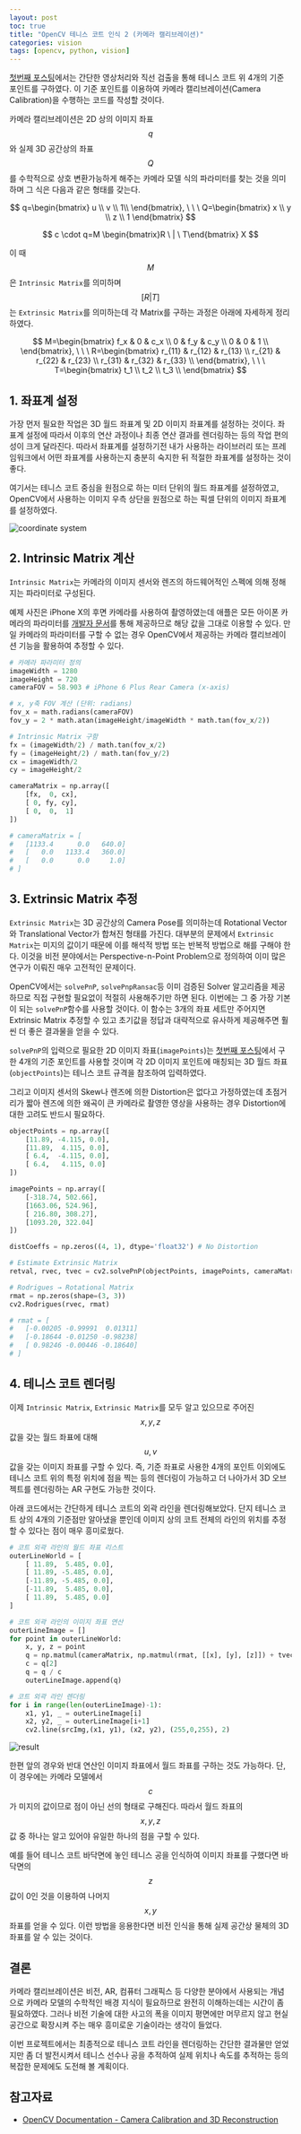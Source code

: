```yaml
---
layout: post
toc: true
title: "OpenCV 테니스 코트 인식 2 (카메라 캘리브레이션)"
categories: vision
tags: [opencv, python, vision]
---
```


[첫번째 포스팅](https://hyun-je.github.io/vision/2019/02/07/tennis_court_line_detection_1.html)에서는 간단한 영상처리와 직선 검출을 통해 테니스 코트 위 4개의 기준 포인트를 구하였다. 이 기준 포인트를 이용하여 카메라 캘리브레이션(Camera Calibration)을 수행하는 코드를 작성할 것이다.

카메라 캘리브레이션은 2D 상의 이미지 좌표 $$q$$와 실제 3D 공간상의 좌표 $$Q$$를 수학적으로 상호 변환가능하게 해주는 카메라 모델 식의 파라미터를 찾는 것을 의미하며 그 식은 다음과 같은 형태를 갖는다.

$$
q=\begin{bmatrix}
u \\ v \\ 1\\
\end{bmatrix}, \ \ \ 
Q=\begin{bmatrix}
x \\ y \\ z \\ 1
\end{bmatrix}
$$

$$
c \cdot q=M \begin{bmatrix}R \ | \ T\end{bmatrix} X
$$

이 때 $$M$$은 `Intrinsic Matrix`를 의미하며 $$[R|T]$$는 `Extrinsic Matrix`를 의미하는데 각 Matrix를 구하는 과정은 아래에 자세하게 정리하였다.

$$
M=\begin{bmatrix}
f_x & 0 & c_x \\
0 & f_y & c_y \\
0 & 0 & 1 \\
\end{bmatrix}, \ \ \ 
R=\begin{bmatrix}
r_{11} & r_{12} & r_{13} \\
r_{21} & r_{22} & r_{23} \\
r_{31} & r_{32} & r_{33} \\
\end{bmatrix}, \ \ \ 
T=\begin{bmatrix}
t_1 \\
t_2 \\
t_3 \\
\end{bmatrix}
$$


## 1. 좌표계 설정
가장 먼저 필요한 작업은 3D 월드 좌표계 및 2D 이미지 좌표계를 설정하는 것이다. 좌표계 설정에 따라서 이후의 연산 과정이나 최종 연산 결과를 렌더링하는 등의 작업 편의성이 크게 달라진다. 따라서 좌표계를 설정하기전 내가 사용하는 라이브러리 또는 프레임워크에서 어떤 좌표계를 사용하는지 충분히 숙지한 뒤 적절한 좌표계를 설정하는 것이 좋다.

여기서는 테니스 코트 중심을 원점으로 하는 미터 단위의 월드 좌표계를 설정하였고, OpenCV에서 사용하는 이미지 우측 상단을 원점으로 하는 픽셀 단위의 이미지 좌표계를 설정하였다.

![coordinate system](https://user-images.githubusercontent.com/7419790/95461047-b7f34680-09b0-11eb-8f1d-f41fe36ec093.jpg)


## 2. Intrinsic Matrix 계산
`Intrinsic Matrix`는 카메라의 이미지 센서와 렌즈의 하드웨어적인 스펙에 의해 정해지는 파라미터로 구성된다.

예제 사진은 iPhone X의 후면 카메라를 사용하여 촬영하였는데 애플은 모든 아이폰 카메라의 파라미터를 [개발자 문서](https://developer.apple.com/library/archive/documentation/DeviceInformation/Reference/iOSDeviceCompatibility/Cameras/Cameras.html)를 통해 제공하므로 해당 값을 그대로 이용할 수 있다. 만일 카메라의 파라미터를 구할 수 없는 경우 OpenCV에서 제공하는 카메라 캘리브레이션 기능을 활용하여 추정할 수 있다.

``` python
# 카메라 파라미터 정의
imageWidth = 1280
imageHeight = 720
cameraFOV = 58.903 # iPhone 6 Plus Rear Camera (x-axis)

# x, y축 FOV 계산 (단위: radians)
fov_x = math.radians(cameraFOV)
fov_y = 2 * math.atan(imageHeight/imageWidth * math.tan(fov_x/2))

# Intrinsic Matrix 구함
fx = (imageWidth/2) / math.tan(fov_x/2)
fy = (imageHeight/2) / math.tan(fov_y/2)
cx = imageWidth/2
cy = imageHeight/2

cameraMatrix = np.array([
    [fx,  0, cx],
    [ 0, fy, cy],
    [ 0,  0,  1]
])

# cameraMatrix = [
#   [1133.4      0.0   640.0]
#   [   0.0   1133.4   360.0]
#   [   0.0      0.0     1.0]
# ]
```

## 3. Extrinsic Matrix 추정
`Extrinsic Matrix`는 3D 공간상의 Camera Pose를 의미하는데 Rotational Vector와 Translational Vector가 합쳐진 형태를 가진다. 대부분의 문제에서 `Extrinsic Matrix`는 미지의 값이기 때문에 이를 해석적 방법 또는 반복적 방법으로 해를 구해야 한다. 이것을 비전 분야에서는 Perspective-n-Point Problem으로 정의하여 이미 많은 연구가 이뤄진 매우 고전적인 문제이다.

OpenCV에서는 `solvePnP`, `solvePnpRansac`등 이미 검증된 Solver 알고리즘을 제공하므로 직접 구현할 필요없이 적절히 사용해주기만 하면 된다. 이번에는 그 중 가장 기본이 되는 `solvePnP`함수를 사용할 것이다. 이 함수는 3개의 좌표 세트만 주어지면 Extrinsic Matrix 추정할 수 있고 초기값을 정답과 대략적으로 유사하게 제공해주면 훨씬 더 좋은 결과물을 얻을 수 있다.

`solvePnP`의 입력으로 필요한 2D 이미지 좌표(`imagePoints`)는 [첫번째 포스팅](https://hyun-je.github.io/vision/2019/02/07/tennis_court_line_detection_1.html)에서 구한 4개의 기준 포인트를 사용할 것이며 각 2D 이미지 포인트에 매칭되는 3D 월드 좌표(`objectPoints`)는 테니스 코트 규격을 참조하여 입력하였다.

그리고 이미지 센서의 Skew나 렌즈에 의한 Distortion은 없다고 가정하였는데 초점거리가 짧아 렌즈에 의한 왜곡이 큰 카메라로 촬영한 영상을 사용하는 경우 Distortion에 대한 고려도 반드시 필요하다.

``` python
objectPoints = np.array([
    [11.89, -4.115, 0.0],
    [11.89,  4.115, 0.0],
    [ 6.4,  -4.115, 0.0],
    [ 6.4,   4.115, 0.0]
])

imagePoints = np.array([
    [-318.74, 502.66],
    [1663.06, 524.96],
    [ 216.80, 308.27],
    [1093.20, 322.04]   
])

distCoeffs = np.zeros((4, 1), dtype='float32') # No Distortion

# Estimate Extrinsic Matrix
retval, rvec, tvec = cv2.solvePnP(objectPoints, imagePoints, cameraMatrix, distCoeffs)

# Rodrigues → Rotational Matrix
rmat = np.zeros(shape=(3, 3))
cv2.Rodrigues(rvec, rmat)

# rmat = [
#   [-0.00205 -0.99991  0.01311]
#   [-0.18644 -0.01250 -0.98238]
#   [ 0.98246 -0.00446 -0.18640]
# ]
```


## 4. 테니스 코트 렌더링
이제 `Intrinsic Matrix`, `Extrinsic Matrix`를 모두 알고 있으므로 주어진 $$x, y, z$$ 값을 갖는 월드 좌표에 대해 $$u, v$$ 값을 갖는 이미지 좌표를 구할 수 있다. 즉, 기준 좌표로 사용한 4개의 포인트 이외에도 테니스 코트 위의 특정 위치에 점을 찍는 등의 렌더링이 가능하고 더 나아가서 3D 오브젝트를 렌더링하는 AR 구현도 가능한 것이다.

아래 코드에서는 간단하게 테니스 코트의 외곽 라인을 렌더링해보았다. 단지 테니스 코트 상의 4개의 기준점만 알아냈을 뿐인데 이미지 상의 코트 전체의 라인의 위치를 추정할 수 있다는 점이 매우 흥미로웠다.

``` python
# 코트 외곽 라인의 월드 좌표 리스트
outerLineWorld = [
    [ 11.89,  5.485, 0.0],
    [ 11.89, -5.485, 0.0],
    [-11.89, -5.485, 0.0],
    [-11.89,  5.485, 0.0],
    [ 11.89,  5.485, 0.0]
]

# 코트 외곽 라인의 이미지 좌표 연산
outerLineImage = []
for point in outerLineWorld:
    x, y, z = point
    q = np.matmul(cameraMatrix, np.matmul(rmat, [[x], [y], [z]]) + tvec)
    c = q[2]
    q = q / c
    outerLineImage.append(q)

# 코트 외곽 라인 렌더링
for i in range(len(outerLineImage)-1):
    x1, y1, _ = outerLineImage[i]
    x2, y2, _ = outerLineImage[i+1]
    cv2.line(srcImg,(x1, y1), (x2, y2), (255,0,255), 2)
```
![result](https://user-images.githubusercontent.com/7419790/95569980-41625180-0a61-11eb-872b-4ffcd197c1fc.jpg)


한편 앞의 경우와 반대 연산인 이미지 좌표에서 월드 좌표를 구하는 것도 가능하다. 단, 이 경우에는 카메라 모델에서 $$c$$가 미지의 값이므로 점이 아닌 선의 형태로 구해진다. 따라서 월드 좌표의 $$x, y, z$$ 값 중 하나는 알고 있어야 유일한 하나의 점을 구할 수 있다.

예를 들어 테니스 코트 바닥면에 놓인 테니스 공을 인식하여 이미지 좌표를 구했다면 바닥면의 $$z$$ 값이 0인 것을 이용하여 나머지 $$x, y$$ 좌표를 얻을 수 있다. 이런 방법을 응용한다면 비전 인식을 통해 실제 공간상 물체의 3D 좌표를 알 수 있는 것이다.


## 결론
카메라 캘리브레이션은 비전, AR, 컴퓨터 그래픽스 등 다양한 분야에서 사용되는 개념으로 카메라 모델의 수학적인 배경 지식이 필요하므로 완전히 이해하는데는 시간이 좀 필요하였다. 그러나 비전 기술에 대한 사고의 폭을 이미지 평면에만 머무르지 않고 현실 공간으로 확장시켜 주는 매우 흥미로운 기술이라는 생각이 들었다.

이번 프로젝트에서는 최종적으로 테니스 코트 라인을 렌더링하는 간단한 결과물만 얻었지만 좀 더 발전시켜서 테니스 선수나 공을 추적하여 실제 위치나 속도를 추적하는 등의 복잡한 문제에도 도전해 볼 계획이다.


## 참고자료
- [OpenCV Documentation - Camera Calibration and 3D Reconstruction](https://docs.opencv.org/4.0.0/d9/d0c/group__calib3d.html)